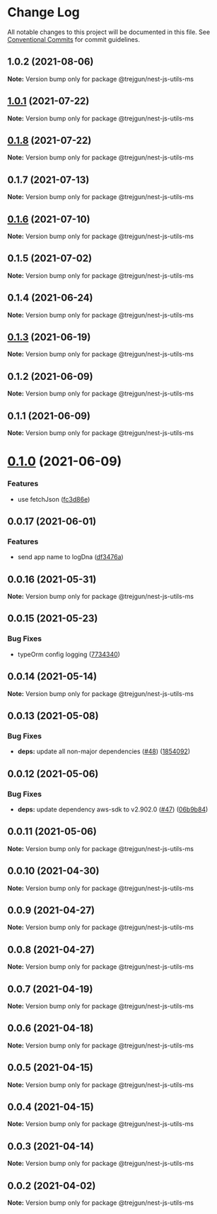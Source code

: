 # Change Log

All notable changes to this project will be documented in this file.
See [Conventional Commits](https://conventionalcommits.org) for commit guidelines.

## 1.0.2 (2021-08-06)

**Note:** Version bump only for package @trejgun/nest-js-utils-ms





## [1.0.1](https://github.com/trejgun/common-packages/compare/@trejgun/nest-js-utils-ms@0.1.8...@trejgun/nest-js-utils-ms@1.0.1) (2021-07-22)

**Note:** Version bump only for package @trejgun/nest-js-utils-ms





## [0.1.8](https://github.com/trejgun/common-packages/compare/@trejgun/nest-js-utils-ms@0.1.7...@trejgun/nest-js-utils-ms@0.1.8) (2021-07-22)

**Note:** Version bump only for package @trejgun/nest-js-utils-ms





## 0.1.7 (2021-07-13)

**Note:** Version bump only for package @trejgun/nest-js-utils-ms





## [0.1.6](https://github.com/trejgun/common-packages/compare/@trejgun/nest-js-utils-ms@0.1.5...@trejgun/nest-js-utils-ms@0.1.6) (2021-07-10)

**Note:** Version bump only for package @trejgun/nest-js-utils-ms





## 0.1.5 (2021-07-02)

**Note:** Version bump only for package @trejgun/nest-js-utils-ms





## 0.1.4 (2021-06-24)

**Note:** Version bump only for package @trejgun/nest-js-utils-ms





## [0.1.3](https://github.com/trejgun/common-packages/compare/@trejgun/nest-js-utils-ms@0.1.2...@trejgun/nest-js-utils-ms@0.1.3) (2021-06-19)

**Note:** Version bump only for package @trejgun/nest-js-utils-ms





## 0.1.2 (2021-06-09)

**Note:** Version bump only for package @trejgun/nest-js-utils-ms





## 0.1.1 (2021-06-09)

**Note:** Version bump only for package @trejgun/nest-js-utils-ms





# [0.1.0](https://github.com/trejgun/common-packages/compare/@trejgun/nest-js-utils-ms@0.0.17...@trejgun/nest-js-utils-ms@0.1.0) (2021-06-09)


### Features

* use fetchJson ([fc3d86e](https://github.com/trejgun/common-packages/commit/fc3d86e0a27e2cf4387d8706222abae24bde9b16))





## 0.0.17 (2021-06-01)


### Features

* send app name to logDna ([df3476a](https://github.com/trejgun/common-packages/commit/df3476a4a17098fdf80f99cf2400d114cd4e47ad))





## 0.0.16 (2021-05-31)

**Note:** Version bump only for package @trejgun/nest-js-utils-ms





## 0.0.15 (2021-05-23)


### Bug Fixes

* typeOrm config logging ([7734340](https://github.com/trejgun/common-packages/commit/77343402c7e0c63d3d19bfc55df29b961f68eaaa))





## 0.0.14 (2021-05-14)

**Note:** Version bump only for package @trejgun/nest-js-utils-ms





## 0.0.13 (2021-05-08)


### Bug Fixes

* **deps:** update all non-major dependencies ([#48](https://github.com/trejgun/common-packages/issues/48)) ([1854092](https://github.com/trejgun/common-packages/commit/1854092c4d51e9ec43aa1d75bb43037c21b11630))





## 0.0.12 (2021-05-06)


### Bug Fixes

* **deps:** update dependency aws-sdk to v2.902.0 ([#47](https://github.com/trejgun/common-packages/issues/47)) ([06b9b84](https://github.com/trejgun/common-packages/commit/06b9b845709c6eb67b7e04277f86ecb9bf19fc73))





## 0.0.11 (2021-05-06)

**Note:** Version bump only for package @trejgun/nest-js-utils-ms





## 0.0.10 (2021-04-30)

**Note:** Version bump only for package @trejgun/nest-js-utils-ms





## 0.0.9 (2021-04-27)

**Note:** Version bump only for package @trejgun/nest-js-utils-ms





## 0.0.8 (2021-04-27)

**Note:** Version bump only for package @trejgun/nest-js-utils-ms





## 0.0.7 (2021-04-19)

**Note:** Version bump only for package @trejgun/nest-js-utils-ms





## 0.0.6 (2021-04-18)

**Note:** Version bump only for package @trejgun/nest-js-utils-ms





## 0.0.5 (2021-04-15)

**Note:** Version bump only for package @trejgun/nest-js-utils-ms





## 0.0.4 (2021-04-15)

**Note:** Version bump only for package @trejgun/nest-js-utils-ms





## 0.0.3 (2021-04-14)

**Note:** Version bump only for package @trejgun/nest-js-utils-ms





## 0.0.2 (2021-04-02)

**Note:** Version bump only for package @trejgun/nest-js-utils-ms
